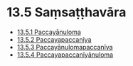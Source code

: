 

# 13.5 Saṃsaṭṭhavāra

* [13.5.1 Paccayānuloma](13.5/13.5.1.md)
* [13.5.2 Paccayapaccanīya](13.5/13.5.2.md)
* [13.5.3 Paccayānulomapaccanīya](13.5/13.5.3.md)
* [13.5.4 Paccayapaccanīyānuloma](13.5/13.5.4.md)



